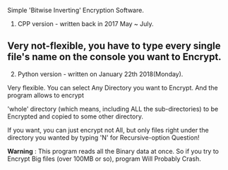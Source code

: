 Simple 'Bitwise Inverting' Encryption Software.

1) CPP version - written back in 2017 May ~ July.

Very not-flexible, you have to type every single file's name on the console you want to Encrypt.
------------------------------------------------------------------------------------------------
2) Python version - written on January 22th 2018(Monday).

Very flexible. You can select Any Directory you want to Encrypt. And the program allows to encrypt

'whole' directory (which means, including ALL the sub-directories) to be Encrypted and copied to some other directory.

If you want, you can just encrypt not All, but only files right under the directory you wanted by typing 'N' for Recursive-option Question!

**Warning** : This program reads all the Binary data at once. So if you try to Encrypt Big files (over 100MB or so), program Will Probably Crash.